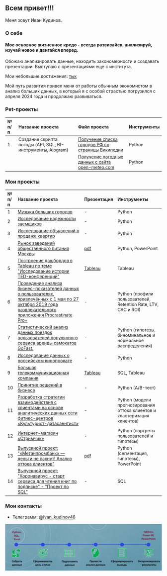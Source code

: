 ## Всем привет!!!
Меня зовут Иван Кудинов.

### О себе

#### Мое основное жизненное кредо - всегда развивайся, анализируй, изучай новое и двигайся вперед.

Обожаю анализировать данные, находить закономерности и создавать презентации. Выступаю с презентациями еще с института. 

Мои небольшие достижения: [тык](https://github.com/ink48/IvanKudinov/blob/main/Euromysl.ipynb)

Мой путь развития привел меня от работы обычным экономистом в анализ больших данных, в который я с особой страстью погрузился с апреля 2024 года и продолжаю развиваться.

### Pet-проекты

| № п/п | Название проекта | Файл проекта  | Инструменты |
| :---------------------- | :---------------------- | :---------------------- | :---------------------- |
| 1 | Создание скрипта погоды (API, SQL, BI-инструменты, Aiogram) | [Получение списка городов РФ со страницы Википедии](https://github.com/ink48/IvanKudinov/blob/main/Parser_WIKI_git.ipynb) | Python |
|  |  | [Получение погодных данных с сайта open-meteo.com](https://github.com/ink48/IvanKudinov/blob/main/Parsing_Open-meteo_git.ipynb) | Python |



### Мои проекты

| № п/п | Название проекта | Презентация | Инструменты |
| :---------------------- | :---------------------- | :---------------------- | :---------------------- |
| 1 | [Музыка больших городов](https://github.com/ink48/IvanKudinov/blob/main/S1_Muzika_bolchich%20gorodov.ipynb) | - | Python |
| 2 | [Исследование надежности заемщиков](https://github.com/ink48/IvanKudinov/blob/main/S2_Project_Issledovanie_nadeschnosti%20zaemschukov_git.ipynb) | - | Python |
| 3 | [Исследование объявлений о продаже квартир](https://github.com/ink48/IvanKudinov/blob/main/S3_Project_Issledovanie_objyvleniy_o_prodasche_kvartir_git.ipynb) | - | Python |
| 4 | [Рынок заведений общественного питания Москвы](https://github.com/ink48/IvanKudinov/blob/main/S5_Project_Riynok_zavedeniy_obschestvennogo%20pitaniy_Moskvi_git.ipynb) | [pdf](https://github.com/ink48/IvanKudinov/blob/main/S5_Proekt_Презентация.pdf) | Python, PowerPoint |
| 5 | [Построение дашбордов в Tableau по теме "Исследование истории TED-конференций"](https://github.com/ink48/IvanKudinov/blob/main/S6_Project_Tableau_git.ipynb) | [Tableau](https://public.tableau.com/views/Proekt_v3/TED-?:language=en-US&publish=yes&:sid=&:redirect=auth&:display_count=n&:origin=viz_share_link) | Tableau |
| 6 | [Проведение анализа бизнес-показателей данных о пользователях, привлечённых с 1 мая по 27 октября 2019 года развлекательного приложения Procrastinate Pro+](https://github.com/ink48/IvanKudinov/blob/main/S7_Project_Analiz_razvlekatelnogo_prilogheniy_Procrastinate_Pro%2B_git.ipynb) | - | Python (профили пользователей, Retention Rate, LTV, CAC и ROI) |
| 7 | [Статистический анализ данных поездок пользователей популярного сервиса аренды самокатов GoFast.](https://github.com/ink48/IvanKudinov/blob/main/S9_Project_Stat_analiz_dannyich_servisa_arendi_samokatov_GoFast_git.ipynb) | - | Python (гипотезы, биноминальное и нормальное распределения) |
| 8 | [Исследование данных о российском кинопрокате](https://github.com/ink48/IvanKudinov/blob/main/Sborniy_project_1_Rossiyskiy_kinoprokat_git.ipynb) | - | Python |
| 9 | [Большая телекоммуникационная компания]() | [Tableau](https://public.tableau.com/views/DA42_Kudinov_SbP2_V3/NPS_7?:language=en-US&:sid=&:redirect=auth&:display_count=n&:origin=viz_share_link) | SQL, Tableau |
| 10 | [Принятие решений в бизнесе](https://github.com/ink48/IvanKudinov/blob/main/S10_Project_Prinyatie_rescheniy_v_biznese_A_B_test_git.ipynb) | - | Python (A/B-тест) |
| 11 | [Разработка стратегии взаимодействия с клиентами на основе аналитических данных сети фитнес-центров «Культурист-датасаентист»](https://github.com/ink48/IvanKudinov/blob/main/S11_Project_Zal_Kulturyst_Datasaentist_git.ipynb) | - | Python (модели прогнозирования оттока клиентов и кластеризация клиентов) |
| 12 | [Интернет-магазин «Стримчик»](https://github.com/ink48/IvanKudinov/blob/main/S12_Project_Internet_magazin_Strimchik_git.ipynb) | - | Python (портреты пользователей и гипотезы) |
| 13 | [Выпускной проект: "«Метанпромбанк» — деньги не пахнут! Анализ оттока клиентов"](https://github.com/ink48/IvanKudinov/blob/main/Kudinov_Ivan_DA_42_Vipusknoi%20proekt_FINAL_Metanprombank_git.ipynb) | [pdf](https://github.com/ink48/IvanKudinov/blob/main/Kudinov_Ivan_DA_42_Vipusknoi%20proekt_Metanprombank.pdf) | Python (сегментация, гипотезы), PowerPoint |
| 14 | [Выпускной проект: "Коронавирус - старт сервиса для чтения книг по подписке" - "Проект по SQL"](https://github.com/ink48/IvanKudinov/blob/main/Kudinov_Ivan_DA_42_Vipusknoi%20proekt_FINAL_SQL_Servis_chteniy_knig_git.ipynb) | - | SQL |

### Мои контакты
- Телеграмм: [@ivan_kudinov48](https://t.me/ivan_kudinov48)

![1](https://github.com/ink48/IvanKudinov/blob/main/анализ-данных-для-гит_.jpg)
